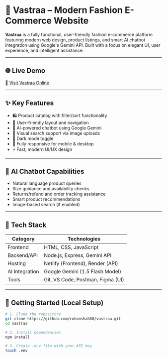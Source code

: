 # 👗 Vastraa – Modern Fashion E-Commerce Website

**Vastraa** is a fully functional, user-friendly fashion e-commerce platform featuring modern web design, product listings, and smart AI chatbot integration using Google's Gemini API. Built with a focus on elegant UI, user experience, and intelligent assistance.

---

## 🌐 Live Demo

🔗 [Visit Vastraa Online](https://vastraa-ammu.netlify.app/)

---

## ✨ Key Features

- 🛍️ Product catalog with filter/sort functionality
- 👤 User-friendly layout and navigation
- 💬 AI-powered chatbot using Google Gemini
- 🔎 Visual search support via image uploads
- 🌙 Dark mode toggle
- 📱 Fully responsive for mobile & desktop
- ⚡ Fast, modern UI/UX design

---

## 🧠 AI Chatbot Capabilities

- Natural language product queries
- Size guidance and availability checks
- Returns/refund and order tracking assistance
- Smart product recommendations
- Image-based search (if enabled)

---

## 🔧 Tech Stack

| Category     | Technologies                        |
|--------------|-------------------------------------|
| Frontend     | HTML, CSS, JavaScript               |
| Backend/API  | Node.js, Express, Gemini API        |
| Hosting      | Netlify (Frontend), Render (API)    |
| AI Integration | Google Gemini (1.5 Flash Model)     |
| Tools        | Git, VS Code, Postman, Figma (UI)   |

---

## 🚀 Getting Started (Local Setup)

```bash
# 1. Clone the repository
git clone https://github.com/rohanshah88/vastraa.git
cd vastraa

# 2. Install dependencies
npm install

# 3. Create .env file with your API key
touch .env
